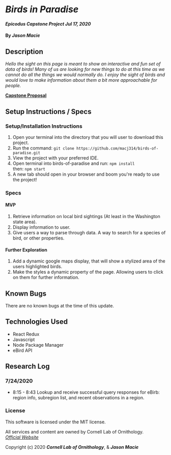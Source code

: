 # _Birds in Paradise_

#### _Epicodus Capstone Project Jul 17, 2020_

#### By _**Jason Macie**_

## Description

_Hello the sight on this page is meant to show an interactive and fun set of data of birds! Many of us are looking for new things to do at this time as we cannot do all the things we would normally do. I enjoy the sight of birds and would love to make information about them a bit more approachable for people._

**[Capstone Proposal](https://docs.google.com/document/d/1788OmDjax1b34x0jYtJY7ntI1bPtf0rNsJs-Ii6lIrY/edit?usp=sharing)**

## Setup Instructions / Specs

### Setup/Installation Instructions

1. Open your terminal into the directory that you will user to download this project.
2. Run the command: `git clone https://github.com/macj314/birds-of-paradise.git`
3. View the project with your preferred IDE.
4. Open terminal into birds-of-paradise and run: `npm install` <br>then: `npm start`
5. A new tab should open in your browser and boom you're ready to use the project!

### Specs

#### MVP

1. Retrieve information on local bird sightings (At least in the Washington state area).
2. Display information to user.
3. Give users a way to parse through data. A way to search for a species of bird, or other properties.

#### Further Exploration
1. Add a dynamic google maps display, that will show a stylized area of the users highlighted birds.
2. Make the styles a dynamic property of the page. Allowing users to click on them for further information.

## Known Bugs

There are no known bugs at the time of this update.

## Technologies Used

* React Redux
* Javascript
* Node Package Manager
* eBird API

## Research Log

### 7/24/2020

* 8:15 - 8:43 Lookup and receive successful query responses for eBirb: region info, subregion list, and recent observations in a region.

### License

This software is licensed under the MIT license.

All services and content are owned by Cornell Lab of Ornithology.<br>
*[Official Website](https://www.birds.cornell.edu/home)* 

Copyright (c) 2020 **_Cornell Lab of Ornithology_**, & **_Jason Macie_**